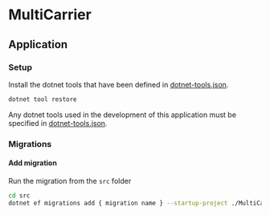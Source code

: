 # MultiCarrier

## Application
### Setup
Install the dotnet tools that have been defined in [dotnet-tools.json](./config/dotnet-tools.json).
```bash
dotnet tool restore
```
Any dotnet tools used in the development of this application must be specified in [dotnet-tools.json](./config/dotnet-tools.json).

### Migrations
#### Add migration
Run the migration from the `src` folder
```bash
cd src
dotnet ef migrations add { migration name } --startup-project ./MultiCarrier.Database.Migrator --project ./MultiCarrier.Database
```
